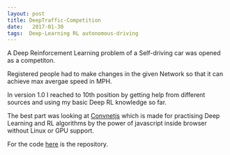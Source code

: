 ```yaml
---
layout: post
title: DeepTraffic-Competition
date:   2017-01-30
tags:  Deep-Learning RL autonomous-driving
---
```

A Deep Reinforcement Learning problem of a Self-driving car was opened as a competiton. 

Registered people had to make changes in the given Network so that it can achieve max avergae speed in MPH. 

In version 1.0 I reached to 10th position by getting help from different sources and using my basic Deep RL knowledge so far. 

The best part was looking at [Convnetjs](http://cs.stanford.edu/people/karpathy/convnetjs/) which is made for practising Deep Learning and RL algorithms by the power of javascript inside browser without Linux or GPU support. 

For the code [here](https://github.com/AizazSharif/DeepTraffic-Competition) is the repository. 

